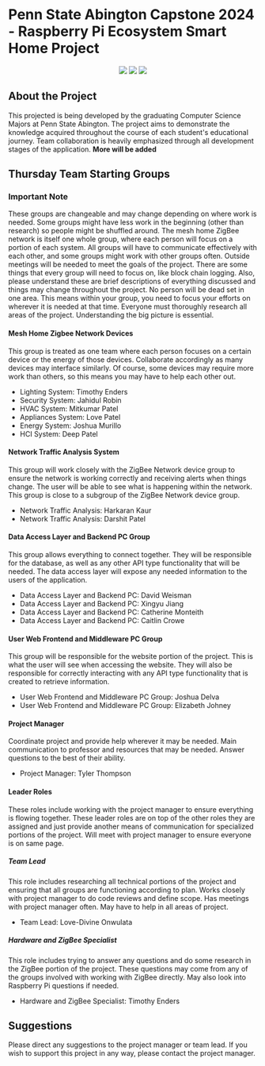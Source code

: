 # Penn State Abington Capstone 2024 - Raspberry Pi Ecosystem Smart Home Project
<p align="center">
  <img src="https://img.shields.io/badge/Contributors-16-blue" /></a>
  <img src="https://img.shields.io/badge/Development_Stage-Early_Development-orange" /></a>
  <img src="https://img.shields.io/badge/License-Not_Picked-green" /></a>
</p>

## About the Project
This projected is being developed by the graduating Computer Science Majors at Penn State Abington. The project aims to demonstrate the knowledge acquired throughout the course of each student's educational journey. Team collaboration is
heavily emphasized through all development stages of the application.
**More will be added**

## Thursday Team Starting Groups

### Important Note
These groups are changeable and may change depending on where work is needed. Some groups might have less work in the beginning (other than research) so people might be shuffled around. The mesh home ZigBee network is itself one whole group, where each person will focus on a portion of each system. All groups will have to communicate effectively with each other, and some groups might work with other groups often. Outside meetings will be needed to meet the goals of the project. There are some things that every group will need to focus on, like block chain logging. Also, please understand these are brief descriptions of everything discussed and things may change throughout the project. No person will be dead set in one area. This means within your group, you need to focus your efforts on wherever it is needed at that time. Everyone must thoroughly research all areas of the project. Understanding the big picture is essential. 

#### Mesh Home Zigbee Network Devices 
This group is treated as one team where each person focuses on a certain device or the energy of those devices. Collaborate accordingly as many devices may interface similarly. Of course, some devices may require more work than others, so this means you may have to help each other out. 
- Lighting System: Timothy Enders 
- Security System: Jahidul Robin 
- HVAC System: Mitkumar Patel 
- Appliances System: Love Patel 
- Energy System: Joshua Murillo 
- HCI System: Deep Patel 

#### Network Traffic Analysis System 
This group will work closely with the ZigBee Network device group to ensure the network is working correctly and receiving alerts when things change. The user will be able to see what is happening within the network. This group is close to a subgroup of the ZigBee Network device group. 
- Network Traffic Analysis: Harkaran Kaur 
- Network Traffic Analysis: Darshit Patel 

#### Data Access Layer and Backend PC Group 
This group allows everything to connect together. They will be responsible for the database, as well as any other API type functionality that will be needed. The data access layer will expose any needed information to the users of the application. 
- Data Access Layer and Backend PC: David Weisman 
- Data Access Layer and Backend PC: Xingyu Jiang 
- Data Access Layer and Backend PC: Catherine Monteith 
- Data Access Layer and Backend PC: Caitlin Crowe 

#### User Web Frontend and Middleware PC Group 
This group will be responsible for the website portion of the project. This is what the user will see when accessing the website. They will also be responsible for correctly interacting with any API type functionality that is created to retrieve information. 
- User Web Frontend and Middleware PC Group: Joshua Delva 
- User Web Frontend and Middleware PC Group: Elizabeth Johney 

#### Project Manager 
Coordinate project and provide help wherever it may be needed. Main communication to professor and resources that may be needed. Answer questions to the best of their ability.  
- Project Manager: Tyler Thompson 

#### Leader Roles 
These roles include working with the project manager to ensure everything is flowing together. These leader roles are on top of the other roles they are assigned and just provide another means of communication for specialized portions of the project. Will meet with project manager to ensure everyone is on same page. 

##### Team Lead 
This role includes researching all technical portions of the project and ensuring that all groups are functioning according to plan. Works closely with project manager to do code reviews and define scope. Has meetings with project manager often. May have to help in all areas of project. 
- Team Lead: Love-Divine Onwulata 

##### Hardware and ZigBee Specialist 
This role includes trying to answer any questions and do some research in the ZigBee portion of the project. These questions may come from any of the groups involved with working with ZigBee directly. May also look into Raspberry Pi questions if needed. 
- Hardware and ZigBee Specialist: Timothy Enders
## Suggestions
Please direct any suggestions to the project manager or team lead. If you wish to support this project in any way, please contact the project manager.
